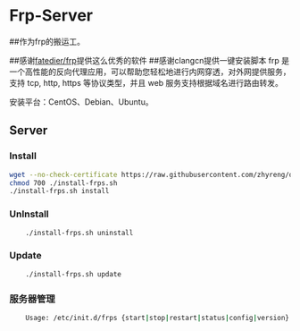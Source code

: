 Frp-Server
===========
##作为frp的搬运工。


##感谢[fatedier/frp](https://github.com/fatedier/frp)提供这么优秀的软件 
##感谢clangcn提供一键安装脚本
frp 是一个高性能的反向代理应用，可以帮助您轻松地进行内网穿透，对外网提供服务，支持 tcp, http, https 等协议类型，并且 web 服务支持根据域名进行路由转发。

安装平台：CentOS、Debian、Ubuntu。


Server
------

### Install

```Bash
wget --no-check-certificate https://raw.githubusercontent.com/zhyreng/onekey-install-shell/master/frps/install-frps.sh -O ./install-frps.sh
chmod 700 ./install-frps.sh
./install-frps.sh install
```

### UnInstall
```Bash
    ./install-frps.sh uninstall
```
### Update
```Bash
    ./install-frps.sh update
```
### 服务器管理
```Bash
    Usage: /etc/init.d/frps {start|stop|restart|status|config|version}
```

